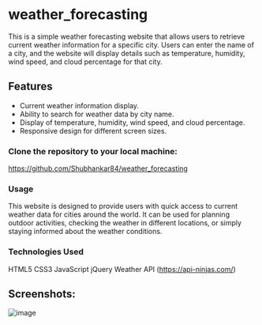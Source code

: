 # weather_forecasting

This is a simple weather forecasting website that allows users to retrieve current weather information for a specific city. Users can enter the name of a city, and the website will display details such as temperature, humidity, wind speed, and cloud percentage for that city.

## Features

- Current weather information display.
- Ability to search for weather data by city name.
- Display of temperature, humidity, wind speed, and cloud percentage.
- Responsive design for different screen sizes.

### Clone the repository to your local machine:
  https://github.com/Shubhankar84/weather_forecasting

### Usage
This website is designed to provide users with quick access to current weather data for cities around the world. It can be used for planning outdoor activities, checking the weather in different locations, or simply staying informed about the weather conditions.

### Technologies Used
  HTML5
  CSS3
  JavaScript
  jQuery
  Weather API (https://api-ninjas.com/)

## Screenshots:
![image](https://github.com/Shubhankar84/weather_forecasting/assets/116185556/4b6672ad-3ff8-4e2f-9908-48f5d13543c3)



